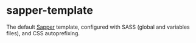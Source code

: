 # sapper-template

The default [Sapper](https://github.com/sveltejs/sapper) template, configured with SASS (global and variables files), and CSS autoprefixing.


